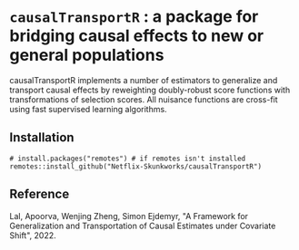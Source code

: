 # `causalTransportR` : a package for bridging causal effects to new or general populations

causalTransportR implements a number of estimators to generalize and
transport causal effects by reweighting doubly-robust score functions
with transformations of selection scores. All nuisance functions are cross-fit using
fast supervised learning algorithms.


## Installation

```
# install.packages("remotes") # if remotes isn't installed
remotes::install_github("Netflix-Skunkworks/causalTransportR")
```


## Reference

Lal, Apoorva, Wenjing Zheng, Simon Ejdemyr, "A Framework for
Generalization and Transportation of Causal Estimates under Covariate
Shift", 2022.
